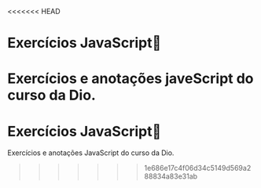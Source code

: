 <<<<<<< HEAD
# Exercícios JavaScript:pencil:

Exercícios e anotações javeScript do curso da Dio.
=======
# Exercícios JavaScript📝
Exercícios e anotações JavaScript do curso da Dio.
>>>>>>> 1e686e17c4f06d34c5149d569a288834a83e31ab
